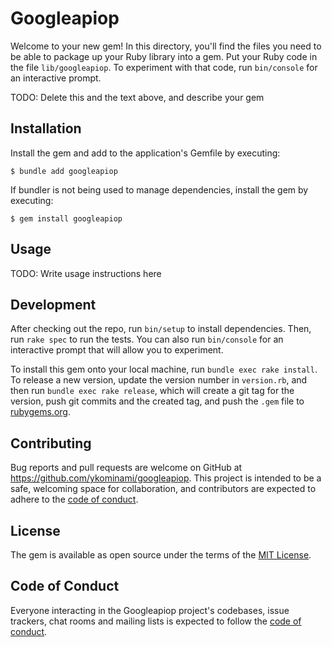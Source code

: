 # Googleapiop

Welcome to your new gem! In this directory, you'll find the files you need to be able to package up your Ruby library into a gem. Put your Ruby code in the file `lib/googleapiop`. To experiment with that code, run `bin/console` for an interactive prompt.

TODO: Delete this and the text above, and describe your gem

## Installation

Install the gem and add to the application's Gemfile by executing:

    $ bundle add googleapiop

If bundler is not being used to manage dependencies, install the gem by executing:

    $ gem install googleapiop

## Usage

TODO: Write usage instructions here

## Development

After checking out the repo, run `bin/setup` to install dependencies. Then, run `rake spec` to run the tests. You can also run `bin/console` for an interactive prompt that will allow you to experiment.

To install this gem onto your local machine, run `bundle exec rake install`. To release a new version, update the version number in `version.rb`, and then run `bundle exec rake release`, which will create a git tag for the version, push git commits and the created tag, and push the `.gem` file to [rubygems.org](https://rubygems.org).

## Contributing

Bug reports and pull requests are welcome on GitHub at https://github.com/ykominami/googleapiop. This project is intended to be a safe, welcoming space for collaboration, and contributors are expected to adhere to the [code of conduct](https://github.com/ykominami/googleapiop/blob/main/CODE_OF_CONDUCT.md).

## License

The gem is available as open source under the terms of the [MIT License](https://opensource.org/licenses/MIT).

## Code of Conduct

Everyone interacting in the Googleapiop project's codebases, issue trackers, chat rooms and mailing lists is expected to follow the [code of conduct](https://github.com/ykominami/googleapiop/blob/main/CODE_OF_CONDUCT.md).
